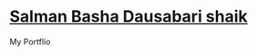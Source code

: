 # [Salman Basha Dausabari shaik](https://startbootstrap.com/template-overviews/resume/)

My Portflio
